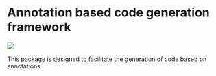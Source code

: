 Annotation based code generation framework
=====

[![][godoc-img]][godoc-url]

[godoc-img]: https://godoc.org/github.com/index0h/go-annotation/annotation?status.svg
[godoc-url]: https://godoc.org/github.com/index0h/go-annotation/annotation

This package is designed to facilitate the generation of code based on annotations.
